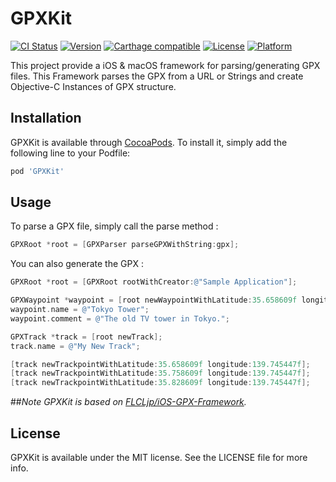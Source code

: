 # GPXKit

[![CI Status](http://img.shields.io/travis/hulab/GPXKit.svg?style=flat)](https://travis-ci.org/hulab/GPXKit)
[![Version](https://img.shields.io/cocoapods/v/GPXKit.svg?style=flat)](http://cocoapods.org/pods/GPXKit)
[![Carthage compatible](https://img.shields.io/badge/Carthage-compatible-4BC51D.svg?style=flat)](https://github.com/Carthage/Carthage)
[![License](https://img.shields.io/cocoapods/l/GPXKit.svg?style=flat)](http://cocoapods.org/pods/GPXKit)
[![Platform](https://img.shields.io/cocoapods/p/GPXKit.svg?style=flat)](http://cocoapods.org/pods/GPXKit)

This project provide a iOS & macOS framework for parsing/generating GPX files.
This Framework parses the GPX from a URL or Strings and create Objective-C Instances of GPX structure. 

## Installation

GPXKit is available through [CocoaPods](http://cocoapods.org). To install
it, simply add the following line to your Podfile:

```ruby
pod 'GPXKit'
```

## Usage

To parse a GPX file, simply call the parse method :

```objective-c
GPXRoot *root = [GPXParser parseGPXWithString:gpx];
```

You can also generate the GPX :

```objective-c
GPXRoot *root = [GPXRoot rootWithCreator:@"Sample Application"];

GPXWaypoint *waypoint = [root newWaypointWithLatitude:35.658609f longitude:139.745447f];
waypoint.name = @"Tokyo Tower";
waypoint.comment = @"The old TV tower in Tokyo.";

GPXTrack *track = [root newTrack];
track.name = @"My New Track";

[track newTrackpointWithLatitude:35.658609f longitude:139.745447f];
[track newTrackpointWithLatitude:35.758609f longitude:139.745447f];
[track newTrackpointWithLatitude:35.828609f longitude:139.745447f];
```

##_Note_
_GPXKit is based on [FLCLjp/iOS-GPX-Framework](https://github.com/FLCLjp/iOS-GPX-Framework)._

## License
 
GPXKit is available under the MIT license. See the LICENSE file for more info.
